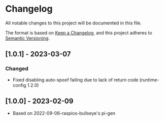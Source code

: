 # Changelog

All notable changes to this project will be documented in this file.

The format is based on [Keep a Changelog](https://keepachangelog.com/en/1.0.0/),
and this project adheres to [Semantic Versioning](https://semver.org/spec/v2.0.0.html).

## [1.0.1] - 2023-03-07

### Changed

- Fixed disabling auto-spoof failing due to lack of return code (runtime-config 1.2.0)

## [1.0.0] - 2023-02-09

* Based on 2022-09-06-raspios-bullseye's pi-gen
